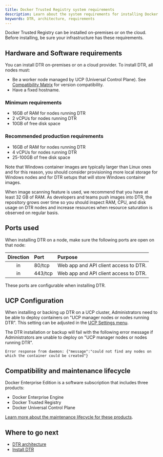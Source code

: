 ```yaml
---
title: Docker Trusted Registry system requirements
description: Learn about the system requirements for installing Docker Trusted Registry.
keywords: DTR, architecture, requirements
---
```


Docker Trusted Registry can be installed on-premises or on the cloud.
Before installing, be sure your infrastructure has these requirements.

## Hardware and Software requirements

You can install DTR on-premises or on a cloud provider. To install DTR,
all nodes must:
* Be a worker node managed by UCP (Universal Control Plane). See [Compatibility Matrix](https://success.docker.com/article/compatibility-matrix) for version compatibility.
* Have a fixed hostname.

### Minimum requirements

* 16GB of RAM for nodes running DTR
* 2 vCPUs for nodes running DTR
* 10GB of free disk space

### Recommended production requirements

 * 16GB of RAM for nodes running DTR
 * 4 vCPUs for nodes running DTR
 * 25-100GB of free disk space

Note that Windows container images are typically larger than Linux ones and for
this reason, you should consider provisioning more local storage for Windows
nodes and for DTR setups that will store Windows container images.

When image scanning feature is used, we recommend that you have at least 32 GB of RAM. As developers and teams push images into DTR, the repository grows over time so you should inspect RAM, CPU, and disk usage on DTR nodes and increase resources when resource saturation is observed on regular basis.

## Ports used

When installing DTR on a node, make sure the following ports are open on that
node:

| Direction | Port    | Purpose                               |
|:---------:|:--------|:--------------------------------------|
|    in     | 80/tcp  | Web app and API client access to DTR. |
|    in     | 443/tcp | Web app and API client access to DTR. |

These ports are configurable when installing DTR.

## UCP Configuration

When installing or backing up DTR on a UCP cluster, Administrators need to be able to deploy
containers on "UCP manager nodes or nodes running DTR". This setting can be
adjusted in the [UCP Settings
menu](/ee/ucp/admin/configure/restrict-services-to-worker-nodes/).

The DTR installation or backup will fail with the following error message if
Administrators are unable to deploy on "UCP manager nodes or nodes running
DTR".

```
Error response from daemon: {"message":"could not find any nodes on which the container could be created"}
```

## Compatibility and maintenance lifecycle

Docker Enterprise Edition is a software subscription that includes three products:

* Docker Enterprise Engine
* Docker Trusted Registry
* Docker Universal Control Plane

[Learn more about the maintenance lifecycle for these products](https://success.docker.com/article/Compatibility_Matrix).

## Where to go next

- [DTR architecture](../../architecture.md)
- [Install DTR](index.md)
